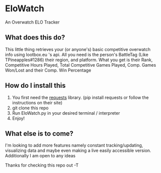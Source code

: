 # EloWatch
An Overwatch ELO Tracker

## What does this do?
This little thing retrieves your (or anyone's) basic competitive overwatch info using lootbox.eu 's api. 
All you need is the person's BattleTag (Like TPineapples#1286) their region, and platform.
What you get is their Rank, Competitive Hours Played, Total Competitive Games Played, Comp. Games Won/Lost and their Comp. Win Percentage

## How do I install this
1. You first need the [requests](http://docs.python-requests.org/en/master/#) library. (pip install requests or follow the instructions on their site)
2. git clone this repo
3. Run EloWatch.py in your desired terminal / interpreter
4. Enjoy!

## What else is to come?
I'm looking to add more features namely constant tracking/updating, visualizing data and maybe even making a live easily accessible version.
Additionally I am open to any ideas

Thanks for checking this repo out -T
